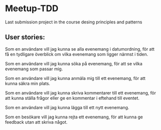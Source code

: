 # Meetup-TDD

Last submission project in the course desing principles and patterns

## User stories:
Som en användare vill jag kunna se alla evenemang i datumordning, för att få en tydligare överblick om vilka evenemang som ligger närmst i tiden.

Som en användare vill jag kunna söka på evenemang, för att se vilka evenemang som passar mig.

Som en användare vill jag kunna anmäla mig till ett evenemang, för att kunna säkra min plats.

Som en användare vill jag kunna skriva kommentarer till ett evenemang, för att kunna ställa frågor eller ge en kommentar i eftehand till eventet.

Som en användare vill jag kunna lägga till ett nytt evenemang.

Som en besökare vill jag kunna rejta ett evenemang, för att kunna ge feedback utan att skriva något.

